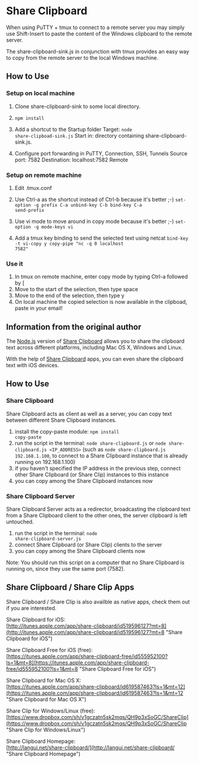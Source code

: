Share Clipboard
===============

When using PuTTY + tmux to connect to a remote server you may simply use
Shift-Insert to paste the content of the Windows clipboard to the remote
server.

The share-clipboard-sink.js in conjunction with tmux provides an easy
way to copy from the remote server to the local Windows machine.

How to Use
----------

### Setup on local machine

1. Clone share-clipboard-sink to some local directory.

2. <code>npm install</code>

3. Add a shortcut to the Startup folder
Target: <code>node share-clipboad-sink.js</code>
Start in: directory containing share-clipboard-sink.js.

4. Configure port forwarding in PuTTY, Connection, SSH, Tunnels
Source port: 7582
Destination: localhost:7582
Remote

### Setup on remote machine

1. Edit .tmux.conf

2. Use Ctrl-a as the shortcut instead of Ctrl-b because it's better ;-)
<code>set-option -g prefix C-a
unbind-key C-b
bind-key C-a send-prefix</code>

3. Use vi mode to move around in copy mode because it's better ;-)
<code>set-option -g mode-keys vi</code>

4. Add a tmux key binding to send the selected text using netcat
<code>bind-key -t vi-copy y copy-pipe "nc -q 0 localhost 7582"</code>

### Use it

1. In tmux on remote machine, enter copy mode by typing Ctrl-a followed by \[ 
2. Move to the start of the selection, then type space
3. Move to the end of the selection, then type y
4. On local machine the copied selection is now available in the
   clipboad, paste in your email!


Information from the original author
------------------------------------

The [Node.js](http://nodejs.org) version of [Share Clipboard](http://langui.net/share-clipboard/ "Share Clipboard") allows you to share the clipboard text across different platforms, including Mac OS X, Windows and Linux.

With the help of [Share Clipboard](http://langui.net/share-clipboard/ "Share Clipboard") apps, you can even share the clipboard text with iOS devices.

How to Use
----------

### Share Clipboard

Share Clipboard acts as client as well as a server, you can copy text between different Share Clipboard instances.

1. install the copy-paste module: <code>npm install copy-paste</code>
2. run the script in the terminal: <code>node share-clipboard.js</code> or <code>node share-clipboard.js &lt;IP_ADDRESS&gt;</code> (such as <code>node share-clipboard.js 192.168.1.100</code>, to connect to a Share Clipboard instance that is already running on 192.168.1.100)
3. if you haven't specified the IP address in the previous step, connect other Share Clipboard (or Share Clip) instances to this instance
3. you can copy among the Share Clipboard instances now

### Share Clipboard Server

Share Clipboard Server acts as a redirector, broadcasting the clipboard text from a Share Clipboard client to the other ones, the server clipboard is left untouched.

1. run the script in the terminal: <code>node share-clipboard-server.js</code>
2. connect Share Clipboard (or Share Clip) clients to the server
3. you can copy among the Share Clipboard clients now

Note: You should run this script on a computer that no Share Clipboard is running on, since they use the same port (7582).

Share Clipboard / Share Clip Apps
---------------------------------

Share Clipboard / Share Clip is also availble as native apps, check them out if you are interested.

Share Clipboard for iOS:  
[http://itunes.apple.com/app/share-clipboard/id519596127?mt=8](http://itunes.apple.com/app/share-clipboard/id519596127?mt=8 "Share Clipboard for iOS")

Share Clipboard Free for iOS (free):  
[https://itunes.apple.com/app/share-clipboard-free/id555952100?ls=1&mt=8](https://itunes.apple.com/app/share-clipboard-free/id555952100?ls=1&mt=8 "Share Clipboard Free for iOS")

Share Clipboard for Mac OS X:  
[https://itunes.apple.com/app/share-clipboard/id619587463?ls=1&mt=12](https://itunes.apple.com/app/share-clipboard/id619587463?ls=1&mt=12 "Share Clipboard for Mac OS X")

Share Clip for Windows/Linux (free):  
[https://www.dropbox.com/sh/v1gczatn5sk2mqs/QH9p3xSoGC/ShareClip](https://www.dropbox.com/sh/v1gczatn5sk2mqs/QH9p3xSoGC/ShareClip "Share Clip for Windows/Linux")

Share Clipboard Homepage:  
[http://langui.net/share-clipboard/](http://langui.net/share-clipboard/ "Share Clipboard Homepage")

